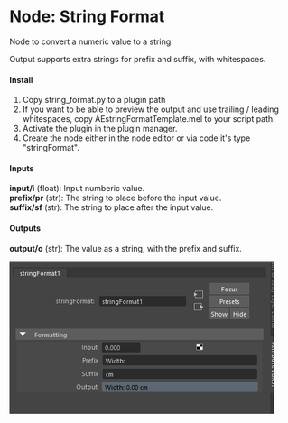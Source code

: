 # Node: String Format

Node to convert a numeric value to a string.

Output supports extra strings for prefix and suffix, with whitespaces.

#### Install ####   
1. Copy string_format.py to a plugin path
2. If you want to be able to preview the output and use trailing / leading whitespaces, copy AEstringFormatTemplate.mel to your script path.
3. Activate the plugin in the plugin manager.
4. Create the node either in the node editor or via code it's type "stringFormat".

#### Inputs ####   
**input/i** (float): Input numberic value.   
**prefix/pr** (str): The string to place before the input value.   
**suffix/sf** (str): The string to place after the input value.   

#### Outputs ####   
**output/o** (str): The value as a string, with the prefix and suffix.

![Attribute Editor for stringFormat node](/plugins/string_format/string_format.png "Optional title")

